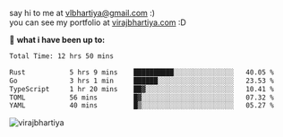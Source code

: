 say hi to me at [vlbhartiya@gmail.com](mailto:vlbhartiya@gmail.com) :)<br/>
you can see my portfolio at [virajbhartiya.com](https://virajbhartiya.com) :D<br/>


🚀 **what i have been up to:**

<!--START_SECTION:waka-->

```txt
Total Time: 12 hrs 50 mins

Rust           5 hrs 9 mins    ██████████░░░░░░░░░░░░░░░   40.05 %
Go             3 hrs 1 min     ██████░░░░░░░░░░░░░░░░░░░   23.53 %
TypeScript     1 hr 20 mins    ██▓░░░░░░░░░░░░░░░░░░░░░░   10.41 %
TOML           56 mins         █▓░░░░░░░░░░░░░░░░░░░░░░░   07.32 %
YAML           40 mins         █▒░░░░░░░░░░░░░░░░░░░░░░░   05.27 %
```

<!--END_SECTION:waka-->

<p align="left"> <img src="https://komarev.com/ghpvc/?username=virajbhartiya&color=blue" alt="virajbhartiya" /> </p>
